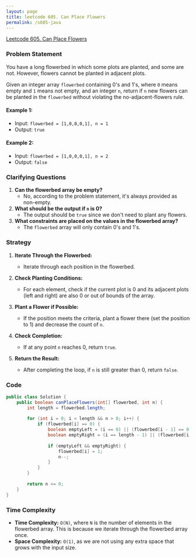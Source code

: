 ```yaml
---
layout: page
title: leetcode 605. Can Place Flowers
permalink: /s605-java
---
```

[Leetcode 605. Can Place Flowers](https://algoadvance.github.io/algoadvance/l605)
### Problem Statement
You have a long flowerbed in which some plots are planted, and some are not. However, flowers cannot be planted in adjacent plots.

Given an integer array `flowerbed` containing 0's and 1's, where `0` means empty and `1` means not empty, and an integer `n`, return if `n` new flowers can be planted in the `flowerbed` without violating the no-adjacent-flowers rule.

#### Example 1:
- Input: `flowerbed = [1,0,0,0,1], n = 1`
- Output: `true`

#### Example 2:
- Input: `flowerbed = [1,0,0,0,1], n = 2`
- Output: `false`

### Clarifying Questions
1. **Can the flowerbed array be empty?**
   - No, according to the problem statement, it's always provided as non-empty.
2. **What should be the output if `n` is 0?**
   - The output should be `true` since we don't need to plant any flowers.
3. **What constraints are placed on the values in the flowerbed array?**
   - The `flowerbed` array will only contain 0's and 1's.

### Strategy
1. **Iterate Through the Flowerbed:**
   - Iterate through each position in the flowerbed.
   
2. **Check Planting Conditions:**
   - For each element, check if the current plot is 0 and its adjacent plots (left and right) are also 0 or out of bounds of the array.
   
3. **Plant a Flower if Possible:**
   - If the position meets the criteria, plant a flower there (set the position to 1) and decrease the count of `n`.

4. **Check Completion:**
   - If at any point `n` reaches 0, return `true`.
   
5. **Return the Result:**
   - After completing the loop, if `n` is still greater than 0, return `false`.

### Code
```java
public class Solution {
    public boolean canPlaceFlowers(int[] flowerbed, int n) {
        int length = flowerbed.length;
        
        for (int i = 0; i < length && n > 0; i++) {
            if (flowerbed[i] == 0) {
                boolean emptyLeft = (i == 0) || (flowerbed[i - 1] == 0);
                boolean emptyRight = (i == length - 1) || (flowerbed[i + 1] == 0);
                
                if (emptyLeft && emptyRight) {
                    flowerbed[i] = 1;
                    n--;
                }
            }
        }
        
        return n <= 0;
    }
}
```

### Time Complexity
- **Time Complexity:** `O(N)`, where `N` is the number of elements in the flowerbed array. This is because we iterate through the flowerbed array once.
- **Space Complexity:** `O(1)`, as we are not using any extra space that grows with the input size.